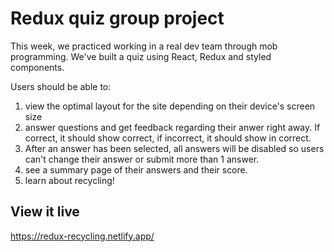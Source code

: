 # Redux quiz group project

This week, we practiced working in a real dev team through mob programming.
We've built a quiz using React, Redux and styled components.

Users should be able to:
1. view the optimal layout for the site depending on their device's screen size
2. answer questions and get feedback regarding their anwer right away. If correct, it should show correct, if incorrect, it should show in correct.
3. After an answer has been selected, all answers will be disabled so users can't change their answer or submit more than 1 answer.
4. see a summary page of their answers and their score.
5. learn about recycling! 

## View it live
 https://redux-recycling.netlify.app/
